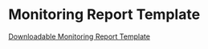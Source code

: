 # Monitoring Report Template

[Downloadable Monitoring Report Template](https://docs.google.com/document/d/1zZ1n7mOKKKno2\_1Rj0RR9dPFizEG-F-HrI23Vwutq8E/copy)
